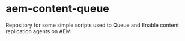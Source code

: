 # aem-content-queue
Repository for some simple scripts used to Queue and Enable content replication agents on AEM
